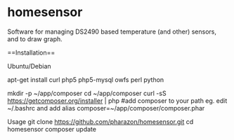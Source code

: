 homesensor
==========

Software for managing DS2490 based temperature (and other) sensors, and to draw graph.

==Installation==

Ubuntu/Debian

apt-get install curl php5 php5-mysql owfs perl python

mkdir -p ~/app/composer
cd ~/app/composer
curl -sS https://getcomposer.org/installer | php
#add composer to your path eg. edit ~/.bashrc and add
alias composer=~/app/composer/composer.phar

Usage 
git clone https://github.com/pharazon/homesensor.git
cd homesensor
composer update
